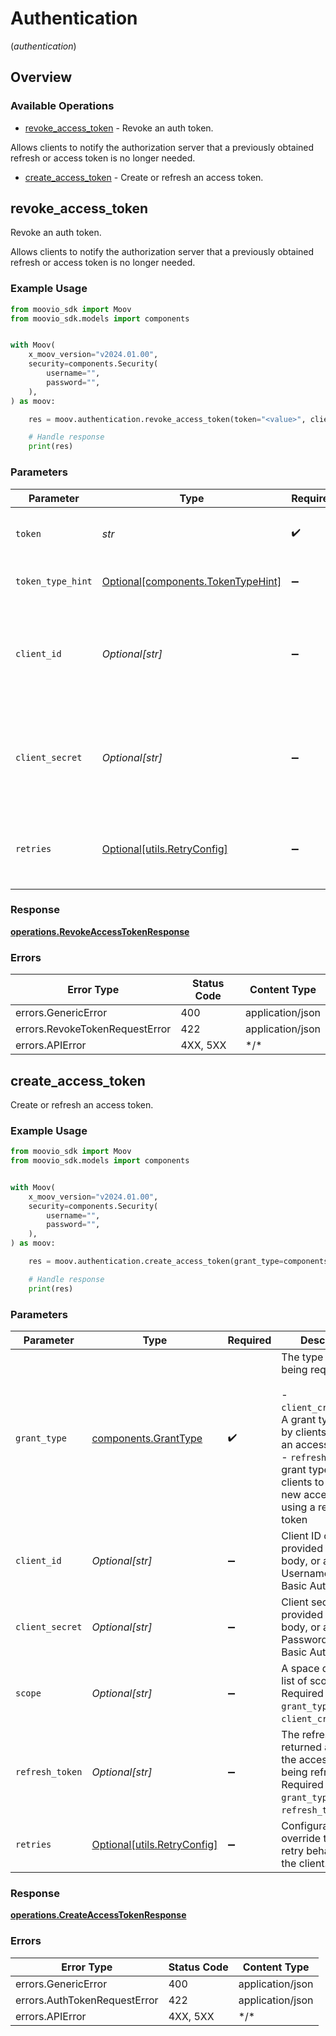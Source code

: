 # Authentication
(*authentication*)

## Overview

### Available Operations

* [revoke_access_token](#revoke_access_token) - Revoke an auth token.

Allows clients to notify the authorization server that a previously obtained refresh or access token is no longer needed.
* [create_access_token](#create_access_token) - Create or refresh an access token.

## revoke_access_token

Revoke an auth token.

Allows clients to notify the authorization server that a previously obtained refresh or access token is no longer needed.

### Example Usage

<!-- UsageSnippet language="python" operationID="revokeAccessToken" method="post" path="/oauth2/revoke" -->
```python
from moovio_sdk import Moov
from moovio_sdk.models import components


with Moov(
    x_moov_version="v2024.01.00",
    security=components.Security(
        username="",
        password="",
    ),
) as moov:

    res = moov.authentication.revoke_access_token(token="<value>", client_id="5clTR_MdVrrkgxw2", client_secret="dNC-hg7sVm22jc3g_Eogtyu0_1Mqh_4-")

    # Handle response
    print(res)

```

### Parameters

| Parameter                                                                              | Type                                                                                   | Required                                                                               | Description                                                                            | Example                                                                                |
| -------------------------------------------------------------------------------------- | -------------------------------------------------------------------------------------- | -------------------------------------------------------------------------------------- | -------------------------------------------------------------------------------------- | -------------------------------------------------------------------------------------- |
| `token`                                                                                | *str*                                                                                  | :heavy_check_mark:                                                                     | The access or refresh token to revoke.                                                 |                                                                                        |
| `token_type_hint`                                                                      | [Optional[components.TokenTypeHint]](../../models/components/tokentypehint.md)         | :heavy_minus_sign:                                                                     | The type of token being revoked.                                                       |                                                                                        |
| `client_id`                                                                            | *Optional[str]*                                                                        | :heavy_minus_sign:                                                                     | Client ID can be provided here in the body, or as the Username in HTTP Basic Auth.     | 5clTR_MdVrrkgxw2                                                                       |
| `client_secret`                                                                        | *Optional[str]*                                                                        | :heavy_minus_sign:                                                                     | Client secret can be provided here in the body, or as the Password in HTTP Basic Auth. | dNC-hg7sVm22jc3g_Eogtyu0_1Mqh_4-                                                       |
| `retries`                                                                              | [Optional[utils.RetryConfig]](../../models/utils/retryconfig.md)                       | :heavy_minus_sign:                                                                     | Configuration to override the default retry behavior of the client.                    |                                                                                        |

### Response

**[operations.RevokeAccessTokenResponse](../../models/operations/revokeaccesstokenresponse.md)**

### Errors

| Error Type                     | Status Code                    | Content Type                   |
| ------------------------------ | ------------------------------ | ------------------------------ |
| errors.GenericError            | 400                            | application/json               |
| errors.RevokeTokenRequestError | 422                            | application/json               |
| errors.APIError                | 4XX, 5XX                       | \*/\*                          |

## create_access_token

Create or refresh an access token.

### Example Usage

<!-- UsageSnippet language="python" operationID="createAccessToken" method="post" path="/oauth2/token" -->
```python
from moovio_sdk import Moov
from moovio_sdk.models import components


with Moov(
    x_moov_version="v2024.01.00",
    security=components.Security(
        username="",
        password="",
    ),
) as moov:

    res = moov.authentication.create_access_token(grant_type=components.GrantType.CLIENT_CREDENTIALS, client_id="5clTR_MdVrrkgxw2", client_secret="dNC-hg7sVm22jc3g_Eogtyu0_1Mqh_4-", scope="/accounts.read /accounts.write", refresh_token="eyJhbGc0eSI6TQSIsImN0kpXVCIsImtp6IkpXVsImtpZC0a...")

    # Handle response
    print(res)

```

### Parameters

| Parameter                                                                                                                                                                                                                 | Type                                                                                                                                                                                                                      | Required                                                                                                                                                                                                                  | Description                                                                                                                                                                                                               | Example                                                                                                                                                                                                                   |
| ------------------------------------------------------------------------------------------------------------------------------------------------------------------------------------------------------------------------- | ------------------------------------------------------------------------------------------------------------------------------------------------------------------------------------------------------------------------- | ------------------------------------------------------------------------------------------------------------------------------------------------------------------------------------------------------------------------- | ------------------------------------------------------------------------------------------------------------------------------------------------------------------------------------------------------------------------- | ------------------------------------------------------------------------------------------------------------------------------------------------------------------------------------------------------------------------- |
| `grant_type`                                                                                                                                                                                                              | [components.GrantType](../../models/components/granttype.md)                                                                                                                                                              | :heavy_check_mark:                                                                                                                                                                                                        | The type of grant being requested.<br/><br/>  - `client_credentials`: A grant type used by clients to obtain an access token<br/>  - `refresh_token`: A grant type used by clients to obtain a new access token using a refresh token |                                                                                                                                                                                                                           |
| `client_id`                                                                                                                                                                                                               | *Optional[str]*                                                                                                                                                                                                           | :heavy_minus_sign:                                                                                                                                                                                                        | Client ID can be provided here in the body, or as the Username in HTTP Basic Auth.                                                                                                                                        | 5clTR_MdVrrkgxw2                                                                                                                                                                                                          |
| `client_secret`                                                                                                                                                                                                           | *Optional[str]*                                                                                                                                                                                                           | :heavy_minus_sign:                                                                                                                                                                                                        | Client secret can be provided here in the body, or as the Password in HTTP Basic Auth.                                                                                                                                    | dNC-hg7sVm22jc3g_Eogtyu0_1Mqh_4-                                                                                                                                                                                          |
| `scope`                                                                                                                                                                                                                   | *Optional[str]*                                                                                                                                                                                                           | :heavy_minus_sign:                                                                                                                                                                                                        | A space delimited list of scopes. Required when `grant_type` is `client_credentials`.                                                                                                                                     | /accounts.read /accounts.write                                                                                                                                                                                            |
| `refresh_token`                                                                                                                                                                                                           | *Optional[str]*                                                                                                                                                                                                           | :heavy_minus_sign:                                                                                                                                                                                                        | The refresh_token returned alongside the access token being refreshed. Required when `grant_type` is `refresh_token`.                                                                                                     | eyJhbGc0eSI6TQSIsImN0kpXVCIsImtp6IkpXVsImtpZC0a...                                                                                                                                                                        |
| `retries`                                                                                                                                                                                                                 | [Optional[utils.RetryConfig]](../../models/utils/retryconfig.md)                                                                                                                                                          | :heavy_minus_sign:                                                                                                                                                                                                        | Configuration to override the default retry behavior of the client.                                                                                                                                                       |                                                                                                                                                                                                                           |

### Response

**[operations.CreateAccessTokenResponse](../../models/operations/createaccesstokenresponse.md)**

### Errors

| Error Type                   | Status Code                  | Content Type                 |
| ---------------------------- | ---------------------------- | ---------------------------- |
| errors.GenericError          | 400                          | application/json             |
| errors.AuthTokenRequestError | 422                          | application/json             |
| errors.APIError              | 4XX, 5XX                     | \*/\*                        |